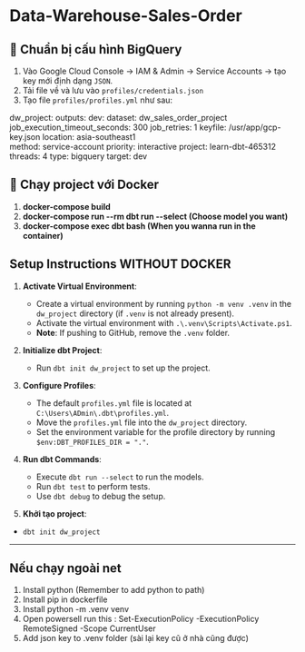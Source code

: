 # Data-Warehouse-Sales-Order

## 🔐 Chuẩn bị cấu hình BigQuery

1. Vào Google Cloud Console → IAM & Admin → Service Accounts → tạo key mới định dạng `JSON`.
2. Tải file về và lưu vào `profiles/credentials.json`
3. Tạo file `profiles/profiles.yml` như sau:

dw_project:
  outputs:
    dev:
      dataset: dw_sales_order_project
      job_execution_timeout_seconds: 300
      job_retries: 1
      keyfile: /usr/app/gcp-key.json
      location: asia-southeast1  
      method: service-account
      priority: interactive
      project: learn-dbt-465312
      threads: 4
      type: bigquery
  target: dev


  ## 🐳 Chạy project với Docker
1. **docker-compose build**
2. **docker-compose run --rm dbt run --select (Choose model you want)**
3. **docker-compose exec dbt bash (When you wanna run in the container)**




## Setup Instructions WITHOUT DOCKER
1. **Activate Virtual Environment**:  
   - Create a virtual environment by running `python -m venv .venv` in the `dw_project` directory (if `.venv` is not already present).  
   - Activate the virtual environment with `.\.venv\Scripts\Activate.ps1`.  
   - **Note**: If pushing to GitHub, remove the `.venv` folder.

2. **Initialize dbt Project**:  
   - Run `dbt init dw_project` to set up the project.

3. **Configure Profiles**:  
   - The default `profiles.yml` file is located at `C:\Users\ADmin\.dbt\profiles.yml`.  
   - Move the `profiles.yml` file into the `dw_project` directory.  
   - Set the environment variable for the profile directory by running `$env:DBT_PROFILES_DIR = "."`.

4. **Run dbt Commands**:  
   - Execute `dbt run --select` to run the models.  
   - Run `dbt test` to perform tests.  
   - Use `dbt debug` to debug the setup.

5. **Khởi tạo project**:
-  `dbt init dw_project`
---


## Nếu chạy ngoài net 
1. Install python (Remember to add python to path) 
2. Install pip in dockerfile 
3. Install python -m .venv venv 
4. Open powersell run this : Set-ExecutionPolicy -ExecutionPolicy RemoteSigned -Scope CurrentUser 
5. Add json key to .venv folder (sài lại key cũ ở nhà cũng được)

